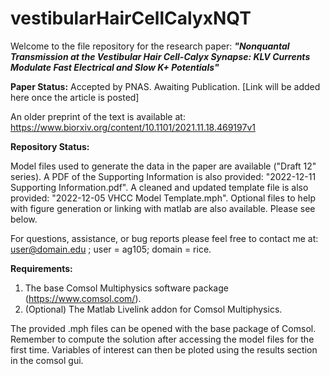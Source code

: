 # vestibularHairCellCalyxNQT
Welcome to the file repository for the research paper: 
***"Nonquantal Transmission at the Vestibular Hair Cell-Calyx Synapse: KLV Currents Modulate Fast Electrical and Slow K+ Potentials"***

**Paper Status:** Accepted by PNAS. Awaiting Publication. [Link will be added here once the article is posted]

An older preprint of the text is available at: https://www.biorxiv.org/content/10.1101/2021.11.18.469197v1

**Repository Status:** 

Model files used to generate the data in the paper are available ("Draft 12" series). A PDF of the Supporting Information is also provided: "2022-12-11 Supporting Information.pdf". A cleaned and updated template file is also provided: "2022-12-05 VHCC Model Template.mph". Optional files to help with figure generation or linking with matlab are also available. Please see below.

For questions, assistance, or bug reports please feel free to contact me at: user@domain.edu ; user = ag105; domain = rice.

**Requirements:**
1) The base Comsol Multiphysics software package (https://www.comsol.com/).
2) (Optional) The Matlab Livelink addon for Comsol Multiphysics.

The provided .mph files can be opened with the base package of Comsol.
Remember to compute the solution after accessing the model files for the first time. Variables of interest can then be ploted using the results section in the comsol gui.
